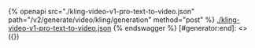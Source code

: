 [#generator:start]: <> ({ "template": "openapi" })
{% openapi src="./kling-video-v1-pro-text-to-video.json" path="/v2/generate/video/kling/generation" method="post" %}
[./kling-video-v1-pro-text-to-video.json](./kling-video-v1-pro-text-to-video.json)
{% endswagger %}
[#generator:end]: <> ({})